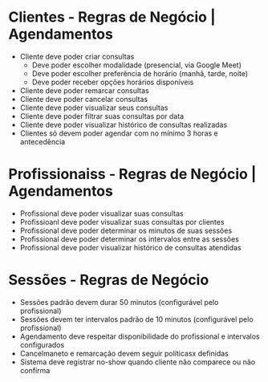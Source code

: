 # Clientes - Regras de Negócio | Agendamentos

- Cliente deve poder criar consultas
  - Deve poder escolher modalidade (presencial, via Google Meet)
  - Deve poder escolher preferência de horário (manhã, tarde, noite)
  - Deve poder receber opções horários disponíveis
- Cliente deve poder remarcar consultas
- Cliente deve poder cancelar consultas
- Cliente deve poder visualizar seus consultas
- Cliente deve poder filtrar suas consultas por data
- Cliente deve poder visualizar histórico de consultas realizadas
- Clientes só devem poder agendar com no mínimo 3 horas e antecedência

# Profissionaiss - Regras de Negócio | Agendamentos

- Profissional deve poder visualizar suas consultas
- Profissioanl deve poder visualizar suas consultas por clientes
- Profissional deve poder determinar os minutos de suas sessões
- Profissional deve poder determinar os intervalos entre as sessões
- Profissional deve poder visualizar histórico de consultas atendidas

# Sessões - Regras de Negócio

- Sessões padrão devem durar 50 minutos (configurável pelo profissional)
- Sessões devem ter intervalos padrão de 10 minutos (configurável pelo profissional)
- Agendamento deve respeitar disponibilidade do profissional e intervalos configurados
- Cancelmaneto e remarcação devem seguir políticasx definidas
- Sistema deve registrar no-show quando cliente não comparece ou não confirma
